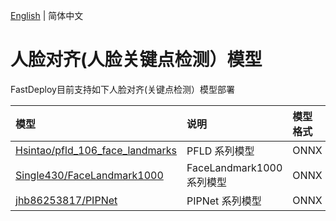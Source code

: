 [English](README_EN.md) | 简体中文
# 人脸对齐(人脸关键点检测）模型

FastDeploy目前支持如下人脸对齐(关键点检测）模型部署

| 模型 | 说明 | 模型格式 | 版本 |
| :--- | :--- | :------- | :--- |
| [Hsintao/pfld_106_face_landmarks](./pfld) | PFLD 系列模型 | ONNX | [CommitID:e150195](https://github.com/Hsintao/pfld_106_face_landmarks/commit/e150195) |
| [Single430/FaceLandmark1000](./face_landmark_1000) | FaceLandmark1000 系列模型 | ONNX | [CommitID:1a951b6](https://github.com/Single430/FaceLandmark1000/tree/1a951b6) |
| [jhb86253817/PIPNet](./pipnet) | PIPNet 系列模型 | ONNX | [CommitID:b9eab58](https://github.com/jhb86253817/PIPNet/tree/b9eab58) |
